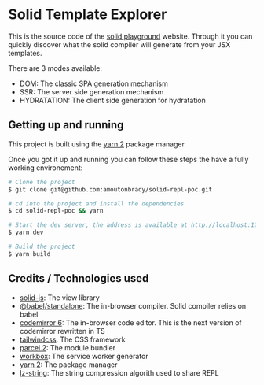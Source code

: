 # Solid Template Explorer

This is the source code of the [solid playground](https://playground.solidjs.com) website.
Through it you can quickly discover what the solid compiler will generate from your JSX templates.

There are 3 modes available:

- DOM: The classic SPA generation mechanism
- SSR: The server side generation mechanism
- HYDRATATION: The client side generation for hydratation

## Getting up and running

This project is built using the [yarn 2](https://yarnpkg.com/) package manager.

Once you got it up and running you can follow these steps the have a fully working environement:

```bash
# Clone the project
$ git clone git@github.com:amoutonbrady/solid-repl-poc.git

# cd into the project and install the dependencies
$ cd solid-repl-poc && yarn

# Start the dev server, the address is available at http://localhost:1234
$ yarn dev

# Build the project
$ yarn build
```

## Credits / Technologies used

- [solid-js](https://github.com/ryansolid/solid/): The view library
- [@babel/standalone](https://babeljs.io/docs/en/babel-standalone): The in-browser compiler. Solid compiler relies on babel
- [codemirror 6](https://codemirror.net/6/): The in-browser code editor. This is the next version of codemirror rewritten in TS
- [tailwindcss](https://tailwindcss.com/): The CSS framework
- [parcel 2](https://v2.parceljs.org/): The module bundler
- [workbox](https://developers.google.com/web/tools/workbox): The service worker generator
- [yarn 2](https://yarnpkg.com/): The package manager
- [lz-string](https://github.com/pieroxy/lz-string): The string compression algorith used to share REPL
